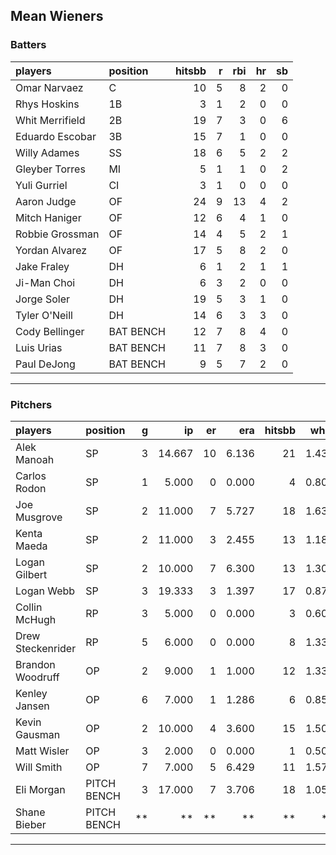 ## Mean Wieners

### Batters

 
|players         |position  | hitsbb|  r| rbi| hr| sb| 
|:---------------|:---------|------:|--:|---:|--:|--:| 
|Omar Narvaez    |C         |     10|  5|   8|  2|  0| 
|Rhys Hoskins    |1B        |      3|  1|   2|  0|  0| 
|Whit Merrifield |2B        |     19|  7|   3|  0|  6| 
|Eduardo Escobar |3B        |     15|  7|   1|  0|  0| 
|Willy Adames    |SS        |     18|  6|   5|  2|  2| 
|Gleyber Torres  |MI        |      5|  1|   1|  0|  2| 
|Yuli Gurriel    |CI        |      3|  1|   0|  0|  0| 
|Aaron Judge     |OF        |     24|  9|  13|  4|  2| 
|Mitch Haniger   |OF        |     12|  6|   4|  1|  0| 
|Robbie Grossman |OF        |     14|  4|   5|  2|  1| 
|Yordan Alvarez  |OF        |     17|  5|   8|  2|  0| 
|Jake Fraley     |DH        |      6|  1|   2|  1|  1| 
|Ji-Man Choi     |DH        |      6|  3|   2|  0|  0| 
|Jorge Soler     |DH        |     19|  5|   3|  1|  0| 
|Tyler O'Neill   |DH        |     14|  6|   3|  3|  0| 
|Cody Bellinger  |BAT BENCH |     12|  7|   8|  4|  0| 
|Luis Urias      |BAT BENCH |     11|  7|   8|  3|  0| 
|Paul DeJong     |BAT BENCH |      9|  5|   7|  2|  0| 

* * *

### Pitchers

 
|players           |position    |  g|     ip| er|   era| hitsbb|  whip| so|  w| sv| 
|:-----------------|:-----------|--:|------:|--:|-----:|------:|-----:|--:|--:|--:| 
|Alek Manoah       |SP          |  3| 14.667| 10| 6.136|     21| 1.432| 17|  2|  0| 
|Carlos Rodon      |SP          |  1|  5.000|  0| 0.000|      4| 0.800| 11|  1|  0| 
|Joe Musgrove      |SP          |  2| 11.000|  7| 5.727|     18| 1.636| 12|  1|  0| 
|Kenta Maeda       |SP          |  2| 11.000|  3| 2.455|     13| 1.182|  9|  2|  0| 
|Logan Gilbert     |SP          |  2| 10.000|  7| 6.300|     13| 1.300|  8|  0|  0| 
|Logan Webb        |SP          |  3| 19.333|  3| 1.397|     17| 0.879| 25|  2|  0| 
|Collin McHugh     |RP          |  3|  5.000|  0| 0.000|      3| 0.600|  6|  1|  0| 
|Drew Steckenrider |RP          |  5|  6.000|  0| 0.000|      8| 1.333|  5|  2|  1| 
|Brandon Woodruff  |OP          |  2|  9.000|  1| 1.000|     12| 1.333| 11|  0|  0| 
|Kenley Jansen     |OP          |  6|  7.000|  1| 1.286|      6| 0.857|  7|  1|  3| 
|Kevin Gausman     |OP          |  2| 10.000|  4| 3.600|     15| 1.500| 12|  2|  0| 
|Matt Wisler       |OP          |  3|  2.000|  0| 0.000|      1| 0.500|  1|  0|  0| 
|Will Smith        |OP          |  7|  7.000|  5| 6.429|     11| 1.571|  8|  0|  4| 
|Eli Morgan        |PITCH BENCH |  3| 17.000|  7| 3.706|     18| 1.059| 12|  1|  0| 
|Shane Bieber      |PITCH BENCH | **|     **| **|    **|     **|    **| **| **| **| 


* * *


